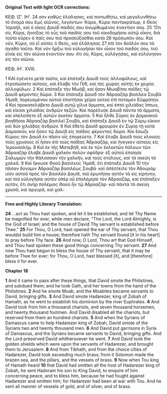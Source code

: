 **Original Text with light OCR corrections:**

ΚΕΦ. ΙΖʹ. ΙΗʹ.
24 σον καθὼς ἐλάλησας, καὶ πιστωθήτω, καὶ μεγαλυνθήτω τὸ ὄνομά σου ἕως αἰῶνος, λεγόντων· Κύριε, Κύριε παντοκράτωρ, ὁ Θεὸς Ἰσραήλ, καὶ ὁ οἶκος Δαυὶδ παιδός σου ἀνωρθωμένος ἐναντίον σου.
25 Ὅτι σὺ, Κύριε, ἤνοιξας τὸ οὖς τοῦ παιδός σου τοῦ οἰκοδομῆσαι αὐτῷ οἶκον, διὰ τοῦτο εὗρεν ὁ παῖς σου τοῦ προσεύξασθαι κατὰ
26 πρόσωπόν σου. Καὶ νῦν, Κύριε, σὺ εἶ αὐτὸς ὁ Θεός, καὶ ἐλάλησας
27 ἐπὶ τὸν δοῦλόν σου τὰ ἀγαθὰ ταῦτα. Καὶ νῦν ἤρξω τοῦ εὐλογῆσαι τὸν οἶκον τοῦ παιδός σου, τοῦ εἶναι εἰς τὸν αἰῶνα ἐναντίον σου· ὅτι σὺ, Κύριε, εὐλόγησας, καὶ εὐλόγησον εἰς τὸν αἰῶνα.

ΚΕΦ. ΙΗʹ. XVIII.

1 ΚΑΙ ἐγένετο μετὰ ταῦτα, καὶ ἐπάταξε Δαυὶδ τοὺς ἀλλοφύλους, καὶ ἐτροπώσατο αὐτούς, καὶ ἔλαβε τὴν Γὲθ, καὶ τὰς χώρας αὐτῆς ἐκ χειρὸς ἀλλοφύλων.
2 Καὶ ἐπάταξε τὴν Μωὰβ, καὶ ἦσαν Μωαβῖται παῖδες τῷ Δαυὶδ φέροντες δῶρα.
3 Καὶ ἐπάταξε Δαυὶδ τὸν Ἀδρααζὰρ βασιλέα Σουβὰ Ἡμὰθ, πορευομένου αὐτοῦ ἐπιστῆσαι χεῖρα αὐτοῦ ἐπὶ ποταμὸν Εὐφράτην.
4 Καὶ προκατελάβετο Δαυὶδ αὐτῷ χίλια ἅρματα, καὶ ἑπτὰ χιλιάδας ἵππων, καὶ εἴκοσι χιλιάδας ἀνδρῶν πεζῶν. Καὶ παρέλυσε Δαυὶδ πάντα τὰ ἅρματα, καὶ ὑπελείπετο ἐξ αὐτῶν ἑκατὸν ἅρματα.
5 Καὶ ἦλθε Σύρος ἐκ Δαμασκοῦ βοηθῆσαι Ἀδρααζὰρ βασιλεῖ Σουβὰ, καὶ ἐπάταξε Δαυὶδ ἐν τῷ Σύρῳ εἴκοσι καὶ δύο χιλιάδας ἀνδρῶν.
6 Καὶ ἔθετο Δαυὶδ φρουρὰν ἐν Συρίᾳ τῇ κατὰ Δαμασκὸν, καὶ ἦσαν τῷ Δαυὶδ εἰς παῖδας φέροντας δῶρα. Καὶ ἔσωζε Κύριος τὸν Δαυὶδ ἐν πᾶσιν οἷς ἐπορεύετο.
7 Καὶ ἔλαβε Δαυὶδ τοὺς κλοιοὺς τοὺς χρυσοὺς οἳ ἦσαν ἐπὶ τοὺς παῖδας Ἀδρααζὰρ, καὶ ἤνεγκεν αὐτοὺς εἰς Ἱερουσαλήμ.
8 Καὶ ἐκ τῆς Ματεβὴθ, καὶ ἐκ τῶν ἐκλεκτῶν πόλεων τῶν Ἀδρααζὰρ ἔλαβε Δαυὶδ χαλκὸν πολὺν σφόδρα· ἐξ αὐτοῦ ἐποίησε Σαλωμὼν τὴν θάλασσαν τὴν χαλκῆν, καὶ τοὺς στύλους, καὶ τὰ σκεύη τὰ χαλκᾶ.
9 Καὶ ἤκουσε Θοοῦ βασιλεὺς Ἡμὰθ, ὅτι ἐπάταξε Δαυὶδ
10 τὴν πᾶσαν δύναμιν Ἀδρααζὰρ βασιλέως Σουβὰ· καὶ ἀπέστειλε τὸν Ἀδουρὰμ υἱὸν αὐτοῦ πρὸς τὸν βασιλέα Δαυὶδ, τοῦ ἐρωτῆσαι αὐτὸν τὰ εἰς εἰρήνην, καὶ τοῦ εὐλογῆσαι αὐτὸν ὑπὲρ οὗ ἐπολέμησε τὸν Ἀδρααζὰρ, καὶ ἐπάταξεν αὐτὸν, ὅτι ἀνὴρ πολέμιος Θοοῦ ἦν τῷ Ἀδρααζὰρ· καὶ πάντα τὰ σκεύη χρυσᾶ, καὶ ἀργυρᾶ, καὶ χαλ-

---

**Free and Highly Literary Translation:**

**24** ...act as Thou hast spoken, and let it be established, and let Thy Name be magnified for ever, while men declare, "The Lord, the Lord Almighty, is the God of Israel; and the house of David Thy servant is established before Thee."
**25** For Thou, O Lord, hast opened the ear of Thy servant, that Thou wouldst build him a house; therefore hath Thy servant found [it in his heart] to pray before Thy face.
**26** And now, O Lord, Thou art that God Himself, and Thou hast spoken these good things concerning Thy servant.
**27** And now Thou hast begun to bless the house of Thy servant, that it may be before Thee for ever; for Thou, O Lord, hast blessed [it], and [therefore] bless it for ever.

**Chapter 18**

**1** And it came to pass after these things, that David smote the Philistines, and subdued them; and he took Gath, and her towns from the hand of the Philistines.
**2** And he smote Moab, and the Moabites became servants to David, bringing gifts.
**3** And David smote Hadarezer, king of Zobah of Hamath, as he went to establish his dominion by the river Euphrates.
**4** And David took from him a thousand chariots, and seven thousand horsemen, and twenty thousand footmen. And David disabled all the chariots, but reserved from them an hundred chariots.
**5** And when the Syrians of Damascus came to help Hadarezer king of Zobah, David smote of the Syrians two and twenty thousand men.
**6** And David put garrisons in Syria of Damascus, and the Syrians became servants to David, bringing gifts. And the Lord preserved David whithersoever he went.
**7** And David took the golden shields which were upon the servants of Hadarezer, and brought them to Jerusalem.
**8** And from Tibhath, and from the choice cities of Hadarezer, David took exceeding much brass; from it Solomon made the brazen sea, and the pillars, and the vessels of brass.
**9** Now when Tou king of Hamath heard
**10** that David had smitten all the host of Hadarezer king of Zobah, he sent Hadoram his son to King David, to enquire of him concerning peace, and to bless him, because he had fought against Hadarezer and smitten him; for Hadarezer had been at war with Tou. And he sent all manner of vessels of gold, and of silver, and of brass.